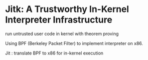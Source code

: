 # Jitk: A Trustworthy In-Kernel Interpreter Infrastructure
run untrusted user code in kernel with theorem proving

Using BPF (Berkeley Packet Filter) to implement interpreter on x86.

Jit : translate BPF to x86 for in-kernel execution
